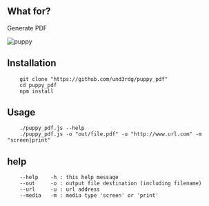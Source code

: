 ## What for? ##

Generate PDF

![puppy](https://upload.wikimedia.org/wikipedia/commons/thumb/6/6e/Golde33443.jpg/220px-Golde33443.jpg)

## Installation ## 

```
    git clone "https://github.com/und3rdg/puppy_pdf"
    cd puppy_pdf
    npm install
```

## Usage

```
    ./puppy_pdf.js --help
    ./puppy_pdf.js -o "out/file.pdf" -u "http://www.url.com" -m "screen|print"
```

## help

```
    --help    -h : this help message
    --out     -o : output file destination (including filename)
    --url     -u : url address
    --media   -m : media type 'screen' or 'print'
```




